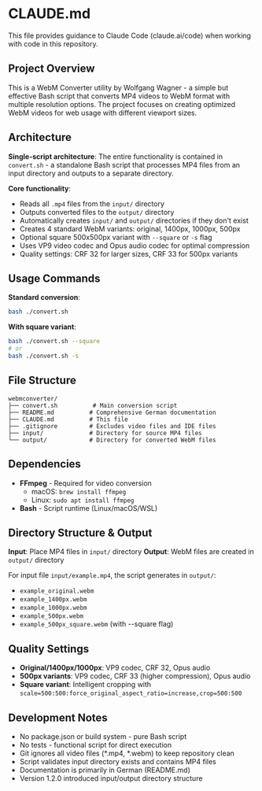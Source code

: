 # CLAUDE.md

This file provides guidance to Claude Code (claude.ai/code) when working with code in this repository.

## Project Overview

This is a WebM Converter utility by Wolfgang Wagner - a simple but effective Bash script that converts MP4 videos to WebM format with multiple resolution options. The project focuses on creating optimized WebM videos for web usage with different viewport sizes.

## Architecture

**Single-script architecture**: The entire functionality is contained in `convert.sh` - a standalone Bash script that processes MP4 files from an input directory and outputs to a separate directory.

**Core functionality**:
- Reads all `.mp4` files from the `input/` directory
- Outputs converted files to the `output/` directory
- Automatically creates `input/` and `output/` directories if they don't exist
- Creates 4 standard WebM variants: original, 1400px, 1000px, 500px
- Optional square 500x500px variant with `--square` or `-s` flag
- Uses VP9 video codec and Opus audio codec for optimal compression
- Quality settings: CRF 32 for larger sizes, CRF 33 for 500px variants

## Usage Commands

**Standard conversion**:
```bash
bash ./convert.sh
```

**With square variant**:
```bash
bash ./convert.sh --square
# or
bash ./convert.sh -s
```

## File Structure

```
webmconverter/
├── convert.sh          # Main conversion script
├── README.md          # Comprehensive German documentation  
├── CLAUDE.md          # This file
├── .gitignore         # Excludes video files and IDE files
├── input/             # Directory for source MP4 files
└── output/            # Directory for converted WebM files
```

## Dependencies

- **FFmpeg** - Required for video conversion
  - macOS: `brew install ffmpeg`
  - Linux: `sudo apt install ffmpeg`
- **Bash** - Script runtime (Linux/macOS/WSL)

## Directory Structure & Output

**Input**: Place MP4 files in `input/` directory
**Output**: WebM files are created in `output/` directory

For input file `input/example.mp4`, the script generates in `output/`:
- `example_original.webm` 
- `example_1400px.webm`
- `example_1000px.webm` 
- `example_500px.webm`
- `example_500px_square.webm` (with --square flag)

## Quality Settings

- **Original/1400px/1000px**: VP9 codec, CRF 32, Opus audio
- **500px variants**: VP9 codec, CRF 33 (higher compression), Opus audio
- **Square variant**: Intelligent cropping with `scale=500:500:force_original_aspect_ratio=increase,crop=500:500`

## Development Notes

- No package.json or build system - pure Bash script
- No tests - functional script for direct execution
- Git ignores all video files (*.mp4, *.webm) to keep repository clean
- Script validates input directory exists and contains MP4 files
- Documentation is primarily in German (README.md)
- Version 1.2.0 introduced input/output directory structure